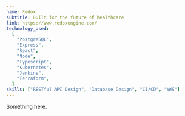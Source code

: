 ```yaml
---
name: Redox
subtitle: Built for the future of healthcare
link: https://www.redoxengine.com/
technology_used:
  [
    "PostgreSQL",
    "Express",
    "React",
    "Node",
    "Typescript",
    "Kubernetes",
    "Jenkins",
    "Terraform",
  ]
skills: ["RESTful API Design", "Database Design", "CI/CD", "AWS"]
---
```


<!-- Describe the work you did for Redox here -->

Something here.
